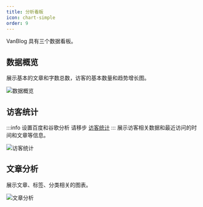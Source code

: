 ```yaml
---
title: 分析看板
icon: chart-simple
order: 9
---
```


VanBlog 具有三个数据看板。

<!-- more -->

## 数据概览



展示基本的文章和字数总数，访客的基本数量和趋势增长图。

![数据概览](https://pic.mereith.com/img/3614afa8057c2fb0c078c62cad4e89b1.clipboard-2022-09-23.png)

## 访客统计
:::info 设置百度和谷歌分析
请移步 [访客统计](./visitor.md#进阶分析)
:::
展示访客相关数据和最近访问的时间和文章等信息。

![访客统计](https://pic.mereith.com/img/067952d6fa53f62b10174690ed3b269a.clipboard-2022-08-16.png)

## 文章分析

展示文章、标签、分类相关的图表。

![文章分析](https://pic.mereith.com/img/d25024edd30cb2de2c9f9b77e8c9fd50.clipboard-2022-08-16.png)
